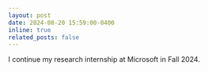```yaml
---
layout: post
date: 2024-08-20 15:59:00-0400
inline: true
related_posts: false
---
```


I continue my research internship at Microsoft in Fall 2024.